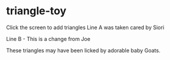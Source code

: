 # triangle-toy
Click the screen to add triangles
Line A was taken cared by Siori

Line B - This is a change from Joe

These triangles may have been licked by adorable baby Goats.
